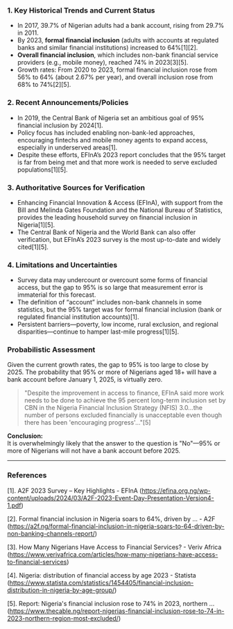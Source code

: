 ### 1. Key Historical Trends and Current Status

- In 2017, 39.7% of Nigerian adults had a bank account, rising from 29.7% in 2011.
- By 2023, **formal financial inclusion** (adults with accounts at regulated banks and similar financial institutions) increased to 64%[1][2].
- **Overall financial inclusion**, which includes non-bank financial service providers (e.g., mobile money), reached 74% in 2023[3][5].
- Growth rates: From 2020 to 2023, formal financial inclusion rose from 56% to 64% (about 2.67% per year), and overall inclusion rose from 68% to 74%[2][5].

### 2. Recent Announcements/Policies

- In 2019, the Central Bank of Nigeria set an ambitious goal of 95% financial inclusion by 2024[1].
- Policy focus has included enabling non-bank-led approaches, encouraging fintechs and mobile money agents to expand access, especially in underserved areas[1].
- Despite these efforts, EFInA’s 2023 report concludes that the 95% target is far from being met and that more work is needed to serve excluded populations[1][5].

### 3. Authoritative Sources for Verification

- Enhancing Financial Innovation & Access (EFInA), with support from the Bill and Melinda Gates Foundation and the National Bureau of Statistics, provides the leading household survey on financial inclusion in Nigeria[1][5].
- The Central Bank of Nigeria and the World Bank can also offer verification, but EFInA’s 2023 survey is the most up-to-date and widely cited[1][5].

### 4. Limitations and Uncertainties

- Survey data may undercount or overcount some forms of financial access, but the gap to 95% is so large that measurement error is immaterial for this forecast.
- The definition of “account” includes non-bank channels in some statistics, but the 95% target was for formal financial inclusion (bank or regulated financial institution accounts)[1].
- Persistent barriers—poverty, low income, rural exclusion, and regional disparities—continue to hamper last-mile progress[1][5].

### Probabilistic Assessment

Given the current growth rates, the gap to 95% is too large to close by 2025. The probability that 95% or more of Nigerians aged 18+ will have a bank account before January 1, 2025, is virtually zero.

> "Despite the improvement in access to finance, EFInA said more work needs to be done to achieve the 95 percent long-term inclusion set by CBN in the Nigeria Financial Inclusion Strategy (NFIS) 3.0...the number of persons excluded financially is unacceptable even though there has been 'encouraging progress'..."[5]

**Conclusion:**  
It is overwhelmingly likely that the answer to the question is "No"—95% or more of Nigerians will not have a bank account before 2025.

---

### References

[1]. A2F 2023 Survey – Key Highlights - EFInA (https://efina.org.ng/wp-content/uploads/2024/03/A2F-2023-Event-Day-Presentation-Version4-1.pdf)

[2]. Formal financial inclusion in Nigeria soars to 64%, driven by ... - A2F (https://a2f.ng/formal-financial-inclusion-in-nigeria-soars-to-64-driven-by-non-banking-channels-report/)

[3]. How Many Nigerians Have Access to Financial Services? - Veriv Africa (https://www.verivafrica.com/articles/how-many-nigerians-have-access-to-financial-services)

[4]. Nigeria: distribution of financial access by age 2023 - Statista (https://www.statista.com/statistics/1454405/financial-inclusion-distribution-in-nigeria-by-age-group/)

[5]. Report: Nigeria's financial inclusion rose to 74% in 2023, northern ... (https://www.thecable.ng/report-nigerias-financial-inclusion-rose-to-74-in-2023-northern-region-most-excluded/)